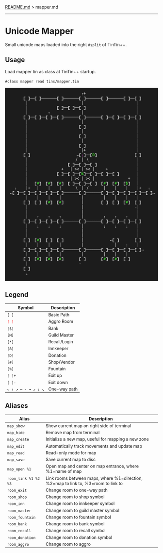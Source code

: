 [README.md](../../../) > mapper.md

----

# Unicode Mapper

Small unicode maps loaded into the right `#split` of TinTin++. 

## Usage

Load mapper tin as class at TinTin++ startup.

`#class mapper read tins/mapper.tin`

![](midgaard.png)

## Legend

| Symbol              | Description   |
| ------------------- | ------------- |
| `[ ]`</span>        |  Basic Path   |
| <span style="color:red">`[ ]`</span> |  Aggro Room |
| `[$]`               |  Bank         |
| `[M]`               |  Guild Master |
| `[*]`               |  Recall/Login |
| `[&]`               |  Innkeeper    |
| `[D]`               |  Donation     |
| `[#]`               |  Shop/Vendor  |
| `[%]`               |  Fountain     |
| `[ ]+`              |  Exit up      |
| `[ ]-`              |  Exit down    |
| `↖ ↑ ↗ ← · → ↙ ↓ ↘` | One-way path  |


## Aliases

| Alias                | Description |
| -------------------- | ----------- |
| `map_show`           | Show current map on right side of terminal |
| `map_hide`           | Remove map from terminal |
| `map_create`         | Initialize a new map, useful for mapping a new zone |
| `map_edit`           | Automatically track movements and update map |
| `map_read`           | Read-only mode for map |
| `map_save`           | Save current map to disc |
| `map_open %1`        | Open map and center on map entrance, where %1=name of map |
| `room_link %1 %2 %3` | Link rooms between maps, where %1=direction, %2=map to link to, %3=room to link to |
| `room_exit`          | Change room to one-way path |
| `room_shop`          | Change room to shop symbol |
| `room_inn`           | Change room to innkeeper symbol |
| `room_master`        | Change room to guild master symbol |
| `room_fountain`      | Change room to fountain symbol |
| `room_bank`          | Change room to bank symbol |
| `room_recall`        | Change room to recall symbol |
| `room_donation`      | Change room to donation symbol |
| `room_aggro`         | Change room to aggro |

